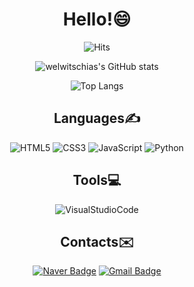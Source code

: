  <div align=center>

# Hello!😄
<!-- https://www.emojicopy.com/ -->

<!-- https://hits.seeyoufarm.com/ -->
![Hits](https://hits.seeyoufarm.com/api/count/incr/badge.svg?url=https%3A%2F%2Fgithub.com%2Fwelwitschias&count_bg=%2379C83D&title_bg=%23555555&icon=probot.svg&icon_color=%23E7E7E7&title=Visitors&edge_flat=false)

<!-- https://github.com/anuraghazra/github-readme-stats -->
![welwitschias's GitHub stats](https://github-readme-stats.vercel.app/api?username=welwitschias&count_private=true&show_icons=true&theme=algolia)

![Top Langs](https://github-readme-stats.vercel.app/api/top-langs/?username=welwitschias&langs_count=10&layout=compact)
  
## Languages✍️
<!-- https://shields.io/ -->
<!-- https://simpleicons.org/ -->
<!-- https://github.com/Ileriayo/markdown-badges -->

![HTML5](https://img.shields.io/badge/HTML5-E34F26.svg?style=for-the-badge&logo=HTML5&logoColor=white)
![CSS3](https://img.shields.io/badge/CSS3-1572B6.svg?style=for-the-badge&logo=CSS3&logoColor=white)
![JavaScript](https://img.shields.io/badge/JavaScript-F7DF1E.svg?style=for-the-badge&logo=JavaScript&logoColor=white)
![Python](https://img.shields.io/badge/Python-3776AB.svg?style=for-the-badge&logo=Python&logoColor=white)


## Tools💻

![VisualStudioCode](https://img.shields.io/badge/Visual%20Studio%20Code-007ACC.svg?style=for-the-badge&logo=Visual%20Studio%20Code&logoColor=white)


## Contacts✉️

[![Naver Badge](https://img.shields.io/badge/Naver-03C75A?style=flat-square&logo=Naver&logoColor=white&link=mailto:welwitschia_@naver.com)](mailto:welwitschia_@naver.com)
[![Gmail Badge](https://img.shields.io/badge/Gmail-EA4335?style=flat-square&logo=Gmail&logoColor=white&link=mailto:welwitschias48@gmail.com)](mailto:welwitschias48@gmail.com)
  
  </div>

<!-- 꾸미는 법 참고 : https://myvelop.tistory.com/162 -->
